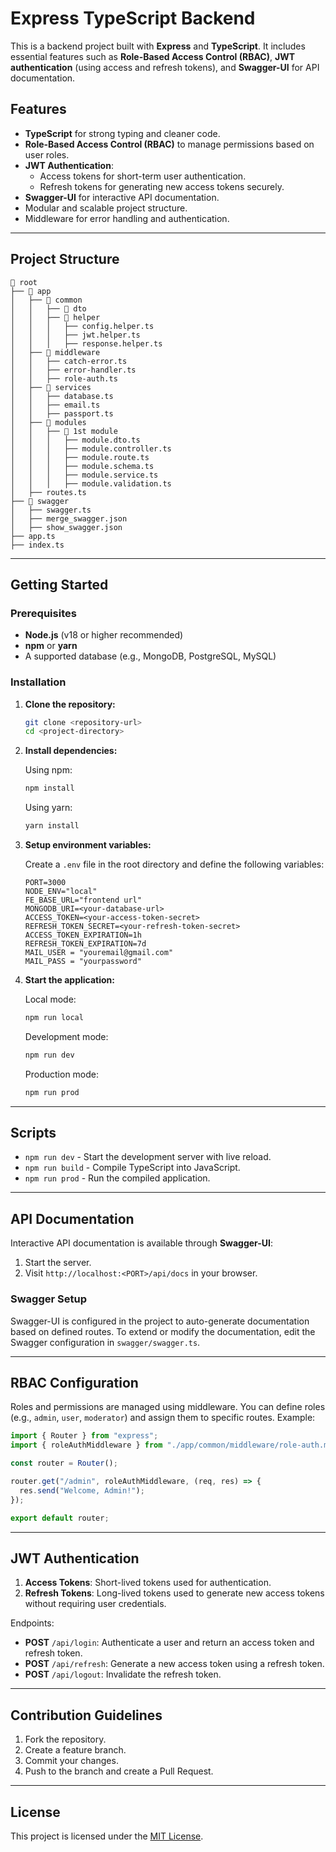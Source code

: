 # Express TypeScript Backend

This is a backend project built with **Express** and **TypeScript**. It includes essential features such as **Role-Based Access Control (RBAC)**, **JWT authentication** (using access and refresh tokens), and **Swagger-UI** for API documentation.

## Features

- **TypeScript** for strong typing and cleaner code.
- **Role-Based Access Control (RBAC)** to manage permissions based on user roles.
- **JWT Authentication**:
  - Access tokens for short-term user authentication.
  - Refresh tokens for generating new access tokens securely.
- **Swagger-UI** for interactive API documentation.
- Modular and scalable project structure.
- Middleware for error handling and authentication.

---

## Project Structure

```
📁 root
├── 📁 app
│   ├── 📁 common
│   │   ├── 📁 dto
│   │   ├── 📁 helper
│   │   │   ├── config.helper.ts
│   │   │   ├── jwt.helper.ts
│   │   │   ├── response.helper.ts
│   ├── 📁 middleware
│   │   ├── catch-error.ts
│   │   ├── error-handler.ts
│   │   ├── role-auth.ts
│   ├── 📁 services
│   │   ├── database.ts
│   │   ├── email.ts
│   │   ├── passport.ts
│   ├── 📁 modules
│   │   ├── 📁 1st module
│   │   │   ├── module.dto.ts
│   │   │   ├── module.controller.ts
│   │   │   ├── module.route.ts
│   │   │   ├── module.schema.ts
│   │   │   ├── module.service.ts
│   │   │   ├── module.validation.ts
│   ├── routes.ts
├── 📁 swagger
│   ├── swagger.ts
│   ├── merge_swagger.json
│   ├── show_swagger.json
├── app.ts
├── index.ts
```

---

## Getting Started

### Prerequisites

- **Node.js** (v18 or higher recommended)
- **npm** or **yarn**
- A supported database (e.g., MongoDB, PostgreSQL, MySQL)

### Installation

1. **Clone the repository:**

   ```bash
   git clone <repository-url>
   cd <project-directory>
   ```

2. **Install dependencies:**

   Using npm:

   ```bash
   npm install
   ```

   Using yarn:

   ```bash
   yarn install
   ```

3. **Setup environment variables:**

   Create a `.env` file in the root directory and define the following variables:

   ```env
   PORT=3000
   NODE_ENV="local"
   FE_BASE_URL="frontend url"
   MONGODB_URI=<your-database-url>
   ACCESS_TOKEN=<your-access-token-secret>
   REFRESH_TOKEN_SECRET=<your-refresh-token-secret>
   ACCESS_TOKEN_EXPIRATION=1h
   REFRESH_TOKEN_EXPIRATION=7d
   MAIL_USER = "youremail@gmail.com"
   MAIL_PASS = "yourpassword"
   ```

4. **Start the application:**

   Local mode:

   ```bash
   npm run local
   ```

   Development mode:

   ```bash
   npm run dev
   ```

   Production mode:

   ```bash
   npm run prod
   ```

---

## Scripts

- `npm run dev` - Start the development server with live reload.
- `npm run build` - Compile TypeScript into JavaScript.
- `npm run prod` - Run the compiled application.

---

## API Documentation

Interactive API documentation is available through **Swagger-UI**:

1. Start the server.
2. Visit `http://localhost:<PORT>/api/docs` in your browser.

### Swagger Setup

Swagger-UI is configured in the project to auto-generate documentation based on defined routes. To extend or modify the documentation, edit the Swagger configuration in `swagger/swagger.ts`.

---

## RBAC Configuration

Roles and permissions are managed using middleware. You can define roles (e.g., `admin`, `user`, `moderator`) and assign them to specific routes. Example:

```typescript
import { Router } from "express";
import { roleAuthMiddleware } from "./app/common/middleware/role-auth.middleware.ts";

const router = Router();

router.get("/admin", roleAuthMiddleware, (req, res) => {
  res.send("Welcome, Admin!");
});

export default router;
```

---

## JWT Authentication

1. **Access Tokens**: Short-lived tokens used for authentication.
2. **Refresh Tokens**: Long-lived tokens used to generate new access tokens without requiring user credentials.

Endpoints:

- **POST** `/api/login`: Authenticate a user and return an access token and refresh token.
- **POST** `/api/refresh`: Generate a new access token using a refresh token.
- **POST** `/api/logout`: Invalidate the refresh token.

---

## Contribution Guidelines

1. Fork the repository.
2. Create a feature branch.
3. Commit your changes.
4. Push to the branch and create a Pull Request.

---

## License

This project is licensed under the [MIT License](LICENSE).
